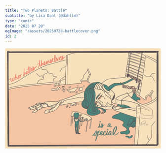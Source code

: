 ```yaml
---
title: "Two Planets: Battle"
subtitle: "by Lisa Dahl (@dahllm)"
type: "comic"
date: "2025 07 28"
ogImage: "/assets/20250728-battlecover.png"
id: 2
---
```


![Panel2](../../../images/20250728-battletwoplanetsriso/20250728-battlepg02.png)

